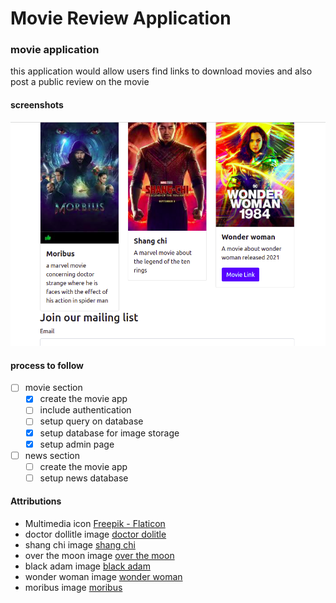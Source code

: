 # Movie Review Application

### movie application
this application would allow users find links to download movies and also post a public review on the movie

#### screenshots
![homepage](screenshots/screenshot.png)

#### process to follow
- [ ] movie section
    - [x] create the movie app
    - [ ] include authentication
    - [ ] setup query on database
    - [x] setup database for image storage
    - [x] setup admin page
    
- [ ] news section
    - [ ] create the movie app
    - [ ] setup news database

#### Attributions
- Multimedia icon [Freepik - Flaticon](https://www.flaticon.com/free-icons/video-player)
- doctor dollitle image [doctor dolitle](https://www.goodhousekeeping.com/life/entertainment/g27633902/kids-movies-2020/)
- shang chi image [shang chi](https://www.moviefone.com)
- over the moon image [over the moon](https://www.imdb.com)
- black adam image [black adam](https://www.pinterest.com)
- wonder woman image [wonder woman](https://play.google.com/store/movies/details/Wonder_Woman_1984?id=b8LROPqnadU.P&hl=en_US&gl=US)
- moribus image [moribus](https://en.wikipedia.org/wiki/Morbius_(film))
